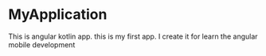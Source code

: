 # MyApplication
 This is angular kotlin app. this is my first app. I create it for learn the angular mobile development
